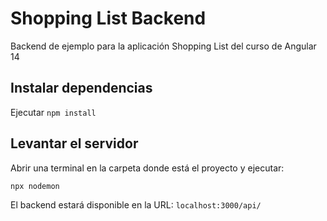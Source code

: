 # Shopping List Backend
Backend de ejemplo para la aplicación Shopping List del curso de Angular 14

## Instalar dependencias
Ejecutar `npm install`

## Levantar el servidor
Abrir una terminal en la carpeta donde está el proyecto y ejecutar:

`npx nodemon`

El backend estará disponible en la URL: `localhost:3000/api/`